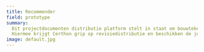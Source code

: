 ```yaml
---
title: Recommender
field: prototype
summary:
  Dit projectdocumenten distributie platform stelt in staat om bouwtekeningen en andere documenten centraal vast te leggen en te distribueren.
  Hiermee krijgt Certhon grip op revisiedistributie en beschikken de juiste partijen altijd over de juiste tekeningen.
image: default.jpg
---
```

